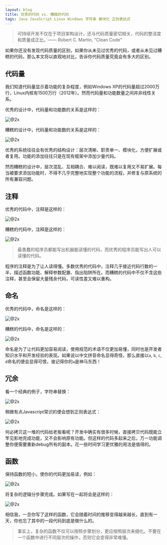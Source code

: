 ```yaml
---
layout: blog
title: 优秀的代码 vs. 糟糕的代码
tags: Java JavaScript Linux Windows 字符串 模块化 正则表达式
---
```


> 可持续开发不仅在于项目架构设计，还与代码质量密切相关，代码的整洁度和质量成正比。—— Robert C. Martin, "Clean Code"

如果你还没有发现代码质量的区别，如果你从未见过优秀的代码，或者从未见过糟糕的代码，那么本文将以直观地对比，告诉你代码质量究竟会有多大的区别。

<!--more-->

## 代码量

我们知道代码量显示着功能的复杂程度，例如Windows XP的代码量超过2000万行，Linux内核有1500万行（2012年）。然而代码量和功能数量之间并非线性关系。

优秀的设计中，代码量和功能数的关系是这样的：

![@2x](/assets/img/blog/great-code.png)

糟糕的设计中，代码量和功能数的关系是这样的：

![@2x](/assets/img/blog/bad-code.png)

优秀的系统往往会有优秀的结构设计：层次清晰、职责单一、模块化，方便扩展或者复用。功能的添加往往只是在现有框架中添加少量代码。

然而糟糕的设计中，层次混乱、互相耦合、难以阅读，既难以复用又不易扩展。每当被要求添加功能时，不得不几乎完整地实现整个功能的流程，并修复与原系统的所有兼容问题。

## 注释

优秀的代码中，注释是这样的：

![@2x](/assets/img/blog/great-comment.png)

糟糕的代码中，注释是这样的：

![@2x](/assets/img/blog/bad-comment.png)

> 最愚蠢的程序员都能写出机器能读懂的代码，而优秀的程序员能写出人可以读懂的代码。
 
程序的注释是为了让人读得懂。多数优秀的代码中，注释几乎接近代码行数的一半，描述函数功能、解释参数配置、指出陷阱所在。而糟糕的代码中不仅不含这些注释，甚至会保留大量残余代码，可读性差又难以重构。


## 命名

优秀的代码中，命名是这样的：

![@2x](/assets/img/blog/great-name.png)

糟糕的代码中，命名是这样的：

![@2x](/assets/img/blog/bad-name.png)

命名是为了让代码更加容易阅读，使用规范的术语不仅更加易懂，同时也是开发者知识水平和开发经验的表现。如果说以中文拼音命名显得奇怪，那么直接以`a`, `b`, `c`, `d`命名的便会显得可恨，谁记得你的`a`是神马东西！

## 冗余

看一个经典的例子，字符串替换：

![@2x](/assets/img/blog/bad-duplicate.png)

稍微有点Javascript常识的便会想到正则表达式：

![@2x](/assets/img/blog/great-clean.png)

何必拷贝这一堆的代码给老板看呢？开发中确实有很多时候，直接拷贝代码既能立竿见影地完成功能，又不会影响原有功能。但这样的代码多起来之后，万一功能调整你便需要重新debug所有的副本。花一些时间学习更优雅的用法是值得的。

## 函数

保持函数的短小，使你的代码更加易读，例如：

![@2x](/assets/img/blog/great-func.png)

将复杂的逻辑分步骤完成。如果写在一起将会是这样的：

![@2x](/assets/img/blog/bad-func.png)

相信我，一旦你写了这样的函数，它会随着时间的推移变得越来越长，直到有一天，你也忘了其中的一段代码到底是做什么的。

> 事实上，复杂的函数不仅可以按照步骤划分，更应按照层次来细化。不要在一个函数中进行不同层次的操作，否则它会变得非常难懂。
